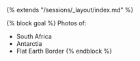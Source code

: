 {% extends "/sessions/_layout/index.md" %}

{% block goal %}
Photos of:
 * South Africa 
 * Antarctia 
 * Flat Earth Border
{% endblock %}
